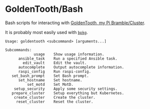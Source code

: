 # GoldenTooth/Bash

Bash scripts for interacting with [GoldenTooth, my Pi Bramble/Cluster](https://github.com/goldentooth/).

It is probably most easily used with [`bpkg`](https://github.com/bpkg/bpkg).

```
Usage: goldentooth <subcommand> [arguments...]

Subcommands: 
             usage    Show usage information.
      ansible_task    Run a specified Ansible task.
        edit_vault    Edit the vault.
      autocomplete    Output autocomplete information.
      raspi_config    Run raspi-config.
   set_bash_prompt    Set Bash prompt.
      set_hostname    Set hostname.
          set_motd    Set MotD.
    setup_security    Apply some security settings.
   prepare_cluster    Setup everything but Kubernetes.
    create_cluster    Create the cluster.
     reset_cluster    Reset the cluster.
```
